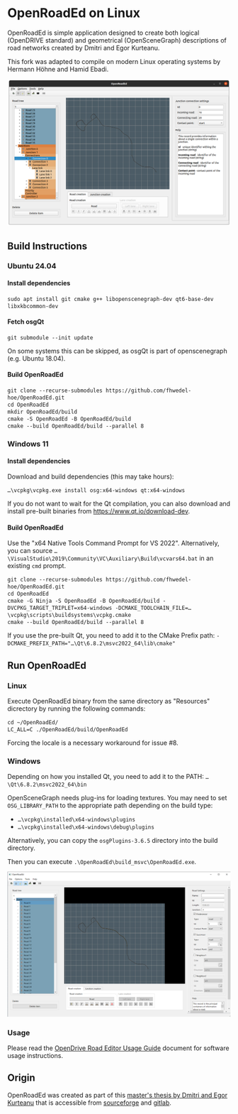 # OpenRoadEd on Linux

OpenRoadEd is simple application designed to create both logical (OpenDRIVE standard) and geometrical (OpenSceneGraph) descriptions of road networks created by Dmitri and Egor Kurteanu. 

This fork was adapted to compile on modern Linux operating systems by Hermann Höhne and Hamid Ebadi.

![OpenRoadEdLinux](Screenshots/OpenRoadEdLinuxXodr.png)

## Build Instructions 

### Ubuntu 24.04

#### Install dependencies

```
sudo apt install git cmake g++ libopenscenegraph-dev qt6-base-dev libxkbcommon-dev
```

#### Fetch osgQt

```
git submodule --init update
```

On some systems this can be skipped, as osgQt is part of openscenegraph (e.g. Ubuntu 18.04).

#### Build OpenRoadEd

```
git clone --recurse-submodules https://github.com/fhwedel-hoe/OpenRoadEd.git
cd OpenRoadEd
mkdir OpenRoadEd/build
cmake -S OpenRoadEd -B OpenRoadEd/build
cmake --build OpenRoadEd/build --parallel 8
```

### Windows 11

#### Install dependencies

Download and build dependencies (this may take hours):

    …\vcpkg\vcpkg.exe install osg:x64-windows qt:x64-windows

If you do not want to wait for the Qt compilation, you can also download and install pre-built binaries from https://www.qt.io/download-dev.

#### Build OpenRoadEd

Use the "x64 Native Tools Command Prompt for VS 2022". Alternatively, you can source `…\VisualStudio\2019\Community\VC\Auxiliary\Build\vcvars64.bat` in an existing `cmd` prompt.

```
git clone --recurse-submodules https://github.com/fhwedel-hoe/OpenRoadEd.git
cd OpenRoadEd
cmake -G Ninja -S OpenRoadEd -B OpenRoadEd/build -DVCPKG_TARGET_TRIPLET=x64-windows -DCMAKE_TOOLCHAIN_FILE=…\vcpkg\scripts\buildsystems\vcpkg.cmake
cmake --build OpenRoadEd/build --parallel 8
```

If you use the pre-built Qt, you need to add it to the CMake Prefix path: `-DCMAKE_PREFIX_PATH="…\Qt\6.8.2\msvc2022_64\lib\cmake"`

## Run OpenRoadEd

### Linux

Execute OpenRoadEd binary from the same directory as "Resources" dicrectory by running the following commands:

```
cd ~/OpenRoadEd/
LC_ALL=C ./OpenRoadEd/build/OpenRoadEd
```

Forcing the locale is a necessary workaround for issue #8.

### Windows

Depending on how you installed Qt, you need to add it to the PATH: `…\Qt\6.8.2\msvc2022_64\bin`

OpenSceneGraph needs plug-ins for loading textures. You may need to set `OSG_LIBRARY_PATH` to the appropriate path depending on the build type:

* `…\vcpkg\installed\x64-windows\plugins`
* `…\vcpkg\installed\x64-windows\debug\plugins`

Alternatively, you can copy the `osgPlugins-3.6.5` directory into the build directory.

Then you can execute `.\OpenRoadEd\build_msvc\OpenRoadEd.exe`.

![OpenRoadEdWindows](Screenshots/windows.png)

### Usage

Please read the [OpenDrive Road Editor Usage Guide](Help/OpenRoadEdHelp.pdf) document for software usage instructions.

## Origin

OpenRoadEd was created as part of this [master's thesis by Dmitri and Egor Kurteanu](http://hdl.handle.net/2077/23047) that is accessible from [sourceforge](https://sourceforge.net/projects/openroaded/) and [gitlab](https://gitlab.com/OpenRoadEd/OpenRoadEd).
